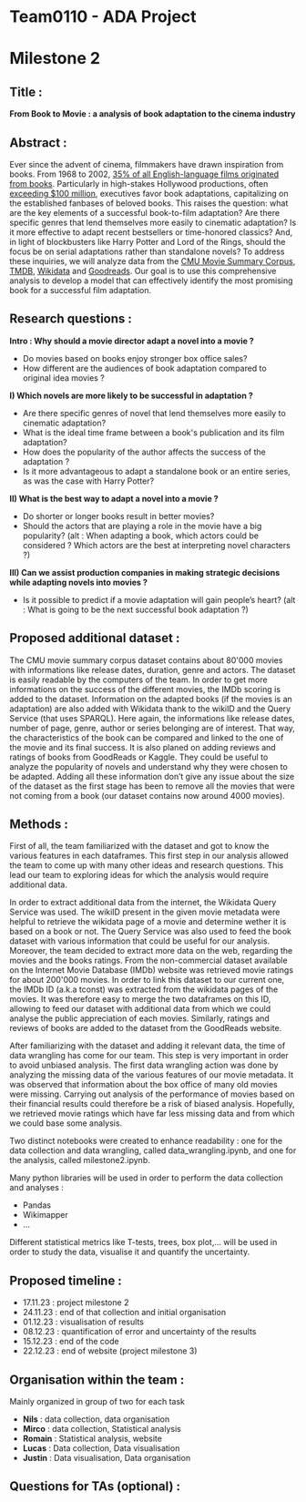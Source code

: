 # Team0110 - ADA Project

# Milestone 2

## Title : 

**From Book to Movie : a analysis of book adaptation to the cinema industry**

## Abstract : 

Ever since the advent of cinema, filmmakers have drawn inspiration from books. From 1968 to 2002, [35% of all English-language films originated from books](https://www.frontier-economics.com/media/vyfd1iz3/publishings-contribution-to-the-wider-creative-industries.pdf). Particularly in high-stakes Hollywood productions, often [exceeding $100 million](https://www.statista.com/statistics/1389936/breakdown-production-budget-hollywood-movies-worldwide/#:~:text=Out%20of%20the%2089%20English,under%20ten%20million%20U.S.%20dollars), executives favor book adaptations, capitalizing on the established fanbases of beloved books. This raises the question: what are the key elements of a successful book-to-film adaptation? Are there specific genres that lend themselves more easily to cinematic adaptation? Is it more effective to adapt recent bestsellers or time-honored classics? And, in light of blockbusters like Harry Potter and Lord of the Rings, should the focus be on serial adaptations rather than standalone novels?
To address these inquiries, we will analyze data from the [CMU Movie Summary Corpus](http://www.cs.cmu.edu/~ark/personas/), [TMDB](https://www.themoviedb.org), [Wikidata](https://www.wikidata.org/wiki/Wikidata:Main_Page) and [Goodreads](https://www.kaggle.com/datasets/mdhamani/goodreads-books-100k). Our goal is to use this comprehensive analysis to develop a model that can effectively identify the most promising book for a successful film adaptation.

## Research questions :
**Intro : Why should a movie director adapt a novel into a movie ?**


* Do movies based on books enjoy stronger box office sales?
* How different are the audiences of book adaptation compared to original idea movies ?


**I) Which novels are more likely to be successful in adaptation ?**


* Are there specific genres of novel that lend themselves more easily to cinematic adaptation? 
* What is the ideal time frame between a book's publication and its film adaptation? 
* How does the popularity of the author affects the success of the adaptation ?
* Is it more advantageous to adapt a standalone book or an entire series, as was the case with Harry Potter? 


**II) What is the best way to adapt a novel into a movie ?**


* Do shorter or longer books result in better movies? 
* Should the actors that are playing a role in the movie have a big popularity? (alt : When adapting a book, which actors could be considered ? Which actors are the best at interpreting novel characters ?)



**III) Can we assist production companies in making strategic decisions while adapting novels into movies ?**


* Is it possible to predict if a movie adaptation will gain people’s heart? (alt : What is going to be the next successful book adaptation ?)

## Proposed additional dataset :

The CMU movie summary corpus dataset contains about 80'000 movies with informations like release dates, duration, genre and actors. The dataset is easily readable by the computers of the team. In order to get more informations on the success of the different movies, the IMDb scoring is added to the dataset. Information on the adapted books (if the movies is an adaptation) are also added with Wikidata thank to the wikiID and the Query Service (that uses SPARQL). Here again, the informations like release dates, number of page, genre, author or series belonging are of interest. That way, the characteristics of the book can be compared and linked to the one of the movie and its final success. It is also planed on adding reviews and ratings of books from GoodReads or Kaggle. They could be useful to analyze the popularity of novels and understand why they were chosen to be adapted. Adding all these information don’t give any issue about the size of the dataset as the first stage has been to remove all the movies that were not coming from a book (our dataset contains now around 4000 movies).

## Methods :

First of all, the team familiarized with the dataset and got to know the various features in each dataframes. This first step in our analysis allowed the team to come up with many other ideas and research questions. This lead our team to exploring ideas for which the analysis would require additional data.

In order to extract additional data from the internet, the Wikidata Query Service was used. The wikiID present in the given movie metadata were helpful to retrieve the wikidata page of a movie and determine wether it is based on a book or not. The Query Service was also used to feed the book dataset with various information that could be useful for our analysis. Moreover, the team decided to extract more data on the web, regarding the movies and the books ratings. From the non-commercial dataset available on the Internet Movie Database (IMDb) website was retrieved movie ratings for about 200'000 movies. In order to link this dataset to our current one, the IMDb ID (a.k.a tconst) was extracted from the wikidata pages of the movies. It was therefore easy to merge the two dataframes on this ID, allowing to feed our dataset with additional data from which we could analyse the public appreciation of each movies. Similarly, ratings and reviews of books are added to the dataset from the GoodReads website.

After familiarizing with the dataset and adding it relevant data, the time of data wrangling has come for our team. This step is very important in order to avoid unbiased analysis. The first data wrangling action was done by analyzing the missing data of the various features of our movie metadata. It was observed that information about the box office of many old movies were missing. Carrying out analysis of the performance of movies based on their financial results could therefore be a risk of biased analysis. Hopefully, we retrieved movie ratings which have far less missing data and from which we could base some analysis. 

Two distinct notebooks were created to enhance readability : one for the data collection and data wrangling, called data_wrangling.ipynb, and one for the analysis, called milestone2.ipynb.

Many python libraries will be used in order to perform the data collection and analyses :

* Pandas
* Wikimapper
* …

Different statistical metrics like T-tests, trees, box plot,… will be used  in order to study the data, visualise it and quantify the uncertainty.  

## Proposed timeline : 
* 17.11.23 : project milestone 2
* 24.11.23 : end of that collection and initial organisation
* 01.12.23 : visualisation of results
* 08.12.23 : quantification of error and uncertainty of the results
* 15.12.23 : end of the code
* 22.12.23 : end of website (project milestone 3)

## Organisation within the team :
Mainly organized in group of two for each task
* **Nils** : data collection, data organisation
* **Mirco** : data collection, Statistical analysis
* **Romain** : Statistical analysis, website
* **Lucas** : Data collection, Data visualisation 
* **Justin** : Data visualisation, Data organisation

## Questions for TAs (optional) :
